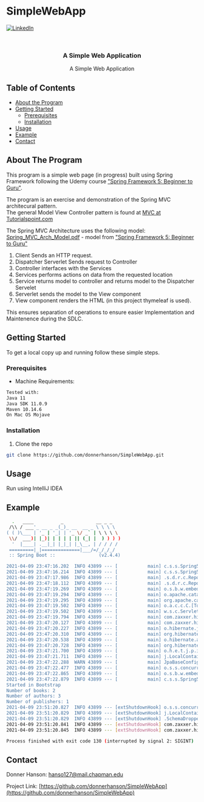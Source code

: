 # SimpleWebApp
 
 <!-- PROJECT SHIELDS -->
 <!--
 *** I'm using markdown "reference style" links for readability.
 *** Reference links are enclosed in brackets [ ] instead of parentheses ( ).
 *** See the bottom of this document for the declaration of the reference variables
 *** for contributors-url, forks-url, etc. This is an optional, concise syntax you may use.
 *** https://www.markdownguide.org/basic-syntax/#reference-style-links
 -->

 [![LinkedIn][linkedin-shield]][linkedin-url]



 <!-- PROJECT LOGO -->
 <br />

   <h3 align="center">A Simple Web Application</h3>

   <p align="center">
    A Simple Web Application
     <br />
   </p>
 </p>



 <!-- TABLE OF CONTENTS -->
 ## Table of Contents

 * [About the Program](#about-the-program)
 * [Getting Started](#getting-started)
   * [Prerequisites](#prerequisites)
   * [Installation](#installation)
 * [Usage](#usage)
 * [Example](#example)
 * [Contact](#contact)



 <!-- ABOUT THE PROGRAM -->
 ## About The Program

This program is a simple web page (in progress) built using Spring Framework following the Udemy course ["Spring Framework 5: Beginner to Guru"](https://www.udemy.com/course/spring-framework-5-beginner-to-guru/).

The program is an exercise and demonstration of the Spring MVC architecural pattern.  
The general Model View Controller pattern is found at [MVC at Tutorialspoint.com](https://www.tutorialspoint.com/mvc_framework/mvc_framework_introduction.htm)  

The Spring MVC Architecture uses the following model:
[Spring_MVC_Arch_Model.pdf](https://github.com/donnerhanson/SimpleWebApp/files/6290677/Spring_MVC_Arch_Model.pdf) - model from ["Spring Framework 5: Beginner to Guru"](https://www.udemy.com/course/spring-framework-5-beginner-to-guru/learn/lecture/17814928#content)
1. Client Sends an HTTP request.
2. Dispatcher Serverlet Sends request to Controller
3. Controller interfaces with the Services
4. Services performs actions on data from the requested location
5. Service returns model to controller and returns model to the Dispatcher Servelet
6. Serverlet sends the model to the View component
7. View component renders the HTML (in this project thymeleaf is used).

This ensures separation of operations to ensure easier Implementation and Maintenence during the SDLC.   

 <!-- GETTING STARTED -->
 ## Getting Started

 To get a local copy up and running follow these simple steps.

 ### Prerequisites
 * Machine Requirements:  
 ```sh  
Tested with:
Java 11
Java SDK 11.0.9
Maven 10.14.6
On Mac OS Mojave  
 ```  

 ### Installation  

 1. Clone the repo  
 ```sh  
 git clone https://github.com/donnerhanson/SimpleWebApp.git
 ```  


 <!-- USAGE EXAMPLES -->
 ## Usage
Run using IntelliJ IDEA

 ## Example

 <!--1. Example: [text to display](pdf or filename here)  -->

```sh  
  .   ____          _            __ _ _
 /\\ / ___'_ __ _ _(_)_ __  __ _ \ \ \ \
( ( )\___ | '_ | '_| | '_ \/ _` | \ \ \ \
 \\/  ___)| |_)| | | | | || (_| |  ) ) ) )
  '  |____| .__|_| |_|_| |_\__, | / / / /
 =========|_|==============|___/=/_/_/_/
 :: Spring Boot ::                (v2.4.4)

2021-04-09 23:47:16.202  INFO 43899 --- [           main] c.s.s.Spring5webappApplication           : Starting Spring5webappApplication using Java 15.0.2 on donners-mbp-2.lan with PID 43899 (/Users/Donner/Desktop/Spring/SimpleWebApp/SimpleWebApp/spring5webapp/target/classes started by Donner in /Users/Donner/Desktop/Spring/SimpleWebApp/SimpleWebApp/spring5webapp)
2021-04-09 23:47:16.214  INFO 43899 --- [           main] c.s.s.Spring5webappApplication           : No active profile set, falling back to default profiles: default
2021-04-09 23:47:17.986  INFO 43899 --- [           main] .s.d.r.c.RepositoryConfigurationDelegate : Bootstrapping Spring Data JPA repositories in DEFAULT mode.
2021-04-09 23:47:18.112  INFO 43899 --- [           main] .s.d.r.c.RepositoryConfigurationDelegate : Finished Spring Data repository scanning in 99 ms. Found 3 JPA repository interfaces.
2021-04-09 23:47:19.269  INFO 43899 --- [           main] o.s.b.w.embedded.tomcat.TomcatWebServer  : Tomcat initialized with port(s): 8080 (http)
2021-04-09 23:47:19.294  INFO 43899 --- [           main] o.apache.catalina.core.StandardService   : Starting service [Tomcat]
2021-04-09 23:47:19.295  INFO 43899 --- [           main] org.apache.catalina.core.StandardEngine  : Starting Servlet engine: [Apache Tomcat/9.0.44]
2021-04-09 23:47:19.502  INFO 43899 --- [           main] o.a.c.c.C.[Tomcat].[localhost].[/]       : Initializing Spring embedded WebApplicationContext
2021-04-09 23:47:19.502  INFO 43899 --- [           main] w.s.c.ServletWebServerApplicationContext : Root WebApplicationContext: initialization completed in 3096 ms
2021-04-09 23:47:19.794  INFO 43899 --- [           main] com.zaxxer.hikari.HikariDataSource       : HikariPool-1 - Starting...
2021-04-09 23:47:20.127  INFO 43899 --- [           main] com.zaxxer.hikari.HikariDataSource       : HikariPool-1 - Start completed.
2021-04-09 23:47:20.227  INFO 43899 --- [           main] o.hibernate.jpa.internal.util.LogHelper  : HHH000204: Processing PersistenceUnitInfo [name: default]
2021-04-09 23:47:20.310  INFO 43899 --- [           main] org.hibernate.Version                    : HHH000412: Hibernate ORM core version 5.4.29.Final
2021-04-09 23:47:20.538  INFO 43899 --- [           main] o.hibernate.annotations.common.Version   : HCANN000001: Hibernate Commons Annotations {5.1.2.Final}
2021-04-09 23:47:20.728  INFO 43899 --- [           main] org.hibernate.dialect.Dialect            : HHH000400: Using dialect: org.hibernate.dialect.H2Dialect
2021-04-09 23:47:21.700  INFO 43899 --- [           main] o.h.e.t.j.p.i.JtaPlatformInitiator       : HHH000490: Using JtaPlatform implementation: [org.hibernate.engine.transaction.jta.platform.internal.NoJtaPlatform]
2021-04-09 23:47:21.711  INFO 43899 --- [           main] j.LocalContainerEntityManagerFactoryBean : Initialized JPA EntityManagerFactory for persistence unit 'default'
2021-04-09 23:47:22.288  WARN 43899 --- [           main] JpaBaseConfiguration$JpaWebConfiguration : spring.jpa.open-in-view is enabled by default. Therefore, database queries may be performed during view rendering. Explicitly configure spring.jpa.open-in-view to disable this warning
2021-04-09 23:47:22.477  INFO 43899 --- [           main] o.s.s.concurrent.ThreadPoolTaskExecutor  : Initializing ExecutorService 'applicationTaskExecutor'
2021-04-09 23:47:22.865  INFO 43899 --- [           main] o.s.b.w.embedded.tomcat.TomcatWebServer  : Tomcat started on port(s): 8080 (http) with context path ''
2021-04-09 23:47:22.879  INFO 43899 --- [           main] c.s.s.Spring5webappApplication           : Started Spring5webappApplication in 7.849 seconds (JVM running for 8.964)
Started in Bootstrap
Number of books: 2
Number of authors: 3
Number of publishers: 1
2021-04-09 23:51:20.827  INFO 43899 --- [extShutdownHook] o.s.s.concurrent.ThreadPoolTaskExecutor  : Shutting down ExecutorService 'applicationTaskExecutor'
2021-04-09 23:51:20.829  INFO 43899 --- [extShutdownHook] j.LocalContainerEntityManagerFactoryBean : Closing JPA EntityManagerFactory for persistence unit 'default'
2021-04-09 23:51:20.829  INFO 43899 --- [extShutdownHook] .SchemaDropperImpl$DelayedDropActionImpl : HHH000477: Starting delayed evictData of schema as part of SessionFactory shut-down'
2021-04-09 23:51:20.841  INFO 43899 --- [extShutdownHook] com.zaxxer.hikari.HikariDataSource       : HikariPool-1 - Shutdown initiated...
2021-04-09 23:51:20.845  INFO 43899 --- [extShutdownHook] com.zaxxer.hikari.HikariDataSource       : HikariPool-1 - Shutdown completed.

Process finished with exit code 130 (interrupted by signal 2: SIGINT)


```



 <!-- CONTACT -->
 ## Contact

 Donner Hanson: hanso127@mail.chapman.edu  



 Project Link: [https://github.com/donnerhanson/SimpleWebApp](https://github.com/donnerhanson/SimpleWebApp)



 <!-- MARKDOWN LINKS & IMAGES -->
 <!-- https://www.markdownguide.org/basic-syntax/#reference-style-links -->

 [linkedin-shield]: https://img.shields.io/badge/-LinkedIn-black.svg?style=flat-square&logo=linkedin&colorB=555
 [linkedin-url]: https://linkedin.com/in/donner-hanson
